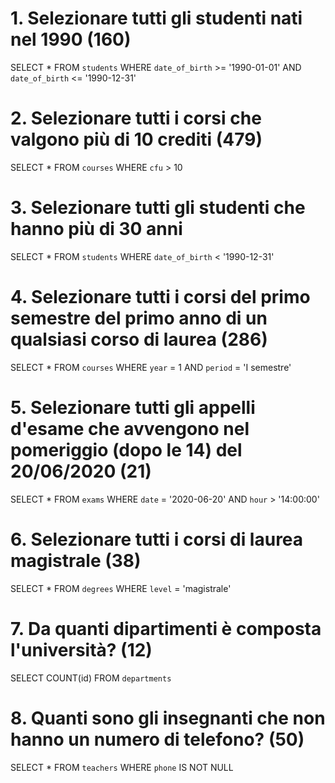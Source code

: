 # 1. Selezionare tutti gli studenti nati nel 1990 (160)
SELECT * 
FROM `students` 
WHERE `date_of_birth` >= '1990-01-01'
AND `date_of_birth` <= '1990-12-31'

# 2. Selezionare tutti i corsi che valgono più di 10 crediti (479)
SELECT * 
FROM `courses`
WHERE `cfu` > 10

# 3. Selezionare tutti gli studenti che hanno più di 30 anni
SELECT * 
FROM `students`
WHERE `date_of_birth` < '1990-12-31'

# 4. Selezionare tutti i corsi del primo semestre del primo anno di un qualsiasi corso di laurea (286)
SELECT * 
FROM `courses`
WHERE `year` = 1 
AND `period` = 'I semestre'

# 5. Selezionare tutti gli appelli d'esame che avvengono nel pomeriggio (dopo le 14) del 20/06/2020 (21)
SELECT * 
FROM `exams`
WHERE `date` = '2020-06-20'
AND `hour` > '14:00:00'

# 6. Selezionare tutti i corsi di laurea magistrale (38)
SELECT * 
FROM `degrees`
WHERE `level` = 'magistrale'

# 7. Da quanti dipartimenti è composta l'università? (12)
SELECT COUNT(id)
FROM `departments`

# 8. Quanti sono gli insegnanti che non hanno un numero di telefono? (50)
SELECT * 
FROM `teachers`
WHERE `phone` IS NOT NULL